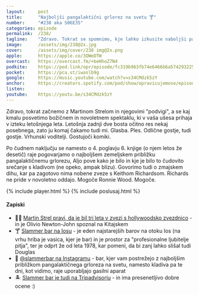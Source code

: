 ```yaml
---
layout: 	post
title:  	"Najboljši pangalaktični grlorez na svetu 🍸"
number: 	"#238 aka S06E35"
categories:	epizode
permalink:	/238/
tagline: 	"Zdravo. Tokrat se spomnimo, kje lahko izkusite naboljši pangalaktični grlorez na svetu. Blizu je, v Grčiji, na otoku Ios, v Slammer baru."
image:		/assets/img/238@2x.jpg
cover:		/assets/img/cover/238 img@2x.png
apple:		https://apple.co/3OWeDTW
overcast:	https://overcast.fm/+beHhoZ7N4
podkite:	https://pod.link/opr/episode/fc319b963fb74e6466b6a5742932258e
pocket:		https://pca.st/iwaslb9g
google:		https://music.youtube.com/watch?v=s34CMdzk5zY
anchor:		https://creators.spotify.com/pod/show/opravicujemose/episodes/Najbolji-pangalaktini-grlorez-na-svetu-e2sc17j
listen:		
youtube:	https://youtu.be/s34CMdzk5zY
---
```


Zdravo, tokrat začnemo z Martinom Strelom in njegovimi "podvigi", a se kaj kmalu posvetimo božičnem in novoletnem spektaklu, ki v vaša ušesa prihaja v izteku letošnjega leta. Letošnja zadnji dve bosta očitno res nekaj posebnega, zato ju komaj čakamo tudi mi. Glasba. Ples. Odlične gostje, tudi gostje. Vrhunski voditelji. Gostujoči komiki. 

Po čudnem naključju se namesto o 4. poglavju 6. knjige (o njem letos že desetič) raje pogovarjamo o najboljšem zemeljskem približku pangalaktičnemu grlorezu, Aljo pove kako je bilo in kje je bilo to čudovito srečanje s kladivom (ne opeko, ampak blizu). Govorimo tudi o zmajskem dihu, kar pa zagotovo nima nobene zveze s Keithom Richardsom. Richards ne pride v novoletno oddajo. Mogoče Ronnie Wood. Mogoče. 

{% include player.html %}
{% include poslusaj.html %}

<!--break-->

#### Zapiski

- 🏊‍♂️ [Martin Strel pravi, da je bil tri leta v zvezi s hollywoodsko zvezdnico](https://www.zurnal24.si/magazin/vip/martin-strel-pravi-da-je-bil-tri-leta-v-zvezi-s-to-hollywoodsko-zvezdnico-431201) - in je Olivio 	Newton-John spoznal na Kitajskem 
- 🍸 [Slammer bar na Iosu](https://www.moregreece.com/listing/slammer/) - je eden najstarejših barov na otoku Ios (na vrhu hriba je vasica, kjer je bar) in je prostor za "profesionalne ljubitelje pitja", ter je odprt že od leta 1978, kar pomeni, da bi zanj lahko slišal tudi Douglas 
- 🧯 [@slammerbar na Instagramu](https://www.instagram.com/slammerbariosgr/) - bar, kjer vam postrežejo z najboljšim približkom pangalaktičnega grloreza na svetu, namesto kladiva pa te dni, kot vidimo, raje uporabljajo gasilni aparat 
- 🏝️ [Slammer bar je tudi na Tripadvisorju](https://www.tripadvisor.com/Attraction_Review-g196481-d1990467-Reviews-Slammer_Bar-Ios_Cyclades_South_Aegean.html) - in ima presenetljivo dobre ocene :) 